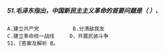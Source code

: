 ##### 51.毛泽东指出，中国新民主主义革命的首要问题是（ ）、
    A.建立共产党           B.分清敌我友
    C.建立革命统一战线     D，开展武装斗争
    51，[答案及解析 B。